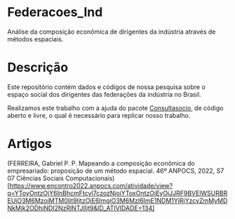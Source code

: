 # Federacoes_Ind
Análise da composição econômica de dirigentes da indústria através de métodos espaciais.

# Descrição

Este repositório contém dados e códigos de nossa pesquisa sobre o espaço social dos dirigentes das federações da indústria no Brasil.

Realizamos este trabalho com a ajuda do pacote [Consultasocio](https://github.com/gpistelli/Consultasocio), de código aberto e livre, o qual é necessário para replicar nosso trabalho.

# Artigos

(FERREIRA, Gabriel P. P. Mapeando a composição econômica do empresariado: proposição de um método espacial. 46º ANPOCS, 2022, S7 07 Ciências Sociais Computacionais)[https://www.encontro2022.anpocs.com/atividade/view?q=YToyOntzOjY6InBhcmFtcyI7czozNjoiYToxOntzOjEyOiJJRF9BVElWSURBREUiO3M6MzoiMTM0Ijt9IjtzOjE6ImgiO3M6MzI6ImE1NDM1YjRjYzcyZmMyMDNkMjk2ODhiNDI2NzRlNTJlIjt9&ID_ATIVIDADE=134]